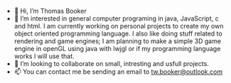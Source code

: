 - 👋 Hi, I’m Thomas Booker
- 👀 I’m interested in general computer programing in java, JavaScript, c and html.
I am currently working on personal projects to create my own object oriented programming language.
I also like doing stuff related to rendering and game engines; I am planning to make a simple 3D game engine
in openGL using java with lwjgl or if my programming language works I will use that.
- 💞️ I’m looking to collaborate on small, intresting and usfull projects.
- 📫 You can contact me be sending an email to tw.booker@outlook.com

